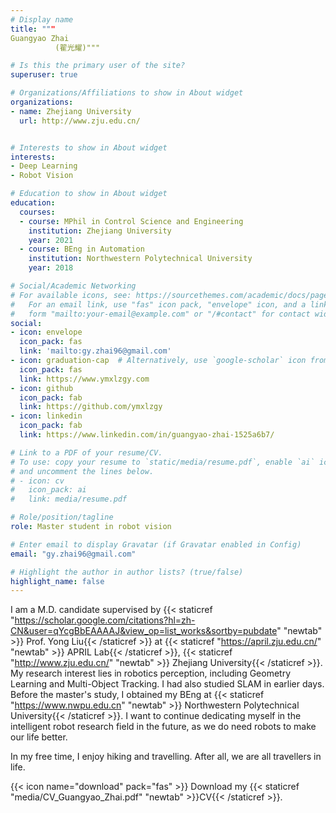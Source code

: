 ```yaml
---
# Display name
title: """
Guangyao Zhai 
          (翟光耀)"""

# Is this the primary user of the site?
superuser: true

# Organizations/Affiliations to show in About widget
organizations:
- name: Zhejiang University
  url: http://www.zju.edu.cn/


# Interests to show in About widget
interests:
- Deep Learning
- Robot Vision

# Education to show in About widget
education:
  courses:
  - course: MPhil in Control Science and Engineering
    institution: Zhejiang University
    year: 2021
  - course: BEng in Automation
    institution: Northwestern Polytechnical University
    year: 2018

# Social/Academic Networking
# For available icons, see: https://sourcethemes.com/academic/docs/page-builder/#icons
#   For an email link, use "fas" icon pack, "envelope" icon, and a link in the
#   form "mailto:your-email@example.com" or "/#contact" for contact widget.
social:
- icon: envelope
  icon_pack: fas
  link: 'mailto:gy.zhai96@gmail.com'
- icon: graduation-cap  # Alternatively, use `google-scholar` icon from `ai` icon pack
  icon_pack: fas
  link: https://www.ymxlzgy.com
- icon: github
  icon_pack: fab
  link: https://github.com/ymxlzgy
- icon: linkedin
  icon_pack: fab
  link: https://www.linkedin.com/in/guangyao-zhai-1525a6b7/

# Link to a PDF of your resume/CV.
# To use: copy your resume to `static/media/resume.pdf`, enable `ai` icons in `params.toml`, 
# and uncomment the lines below.
# - icon: cv
#   icon_pack: ai
#   link: media/resume.pdf

# Role/position/tagline
role: Master student in robot vision

# Enter email to display Gravatar (if Gravatar enabled in Config)
email: "gy.zhai96@gmail.com"

# Highlight the author in author lists? (true/false)
highlight_name: false
---
```


I am a M.D. candidate supervised by {{< staticref "https://scholar.google.com/citations?hl=zh-CN&user=qYcgBbEAAAAJ&view_op=list_works&sortby=pubdate" "newtab" >}} Prof. Yong Liu{{< /staticref >}} at {{< staticref "https://april.zju.edu.cn/" "newtab" >}} APRIL Lab{{< /staticref >}}, {{< staticref "http://www.zju.edu.cn/" "newtab" >}} Zhejiang University{{< /staticref >}}. My research interest lies in robotics perception, including Geometry Learning and Multi-Object Tracking. I had also studied SLAM in earlier days. Before the master's study, I obtained my BEng at {{< staticref "https://www.nwpu.edu.cn" "newtab" >}} Northwestern Polytechnical University{{< /staticref >}}. I want to continue dedicating myself in the intelligent robot research field in the future, as we do need robots to make our life better.

In my free time, I enjoy hiking and travelling. After all, we are all travellers in life.

{{< icon name="download" pack="fas" >}} Download my {{< staticref "media/CV_Guangyao_Zhai.pdf" "newtab" >}}CV{{< /staticref >}}.
